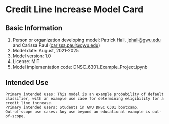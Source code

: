 # Credit Line Increase Model Card

## Basic Information
 1. Person or organization developing model: Patrick Hall, jphall@gwu.edu and Carissa Paul (carissa.paul@gwu.edu)
 2. Model date: August, 2021-2025
 3. Model version: 1.0
 4. License: MIT
 5. Model implementation code: DNSC_6301_Example_Project.ipynb

## Intended Use
    Primary intended uses: This model is an example probability of default classifier, with an example use case for determining eligibility for a credit line increase.
    Primary intended users: Students in GWU DNSC 6301 bootcamp.
    Out-of-scope use cases: Any use beyond an educational example is out-of-scope. 
